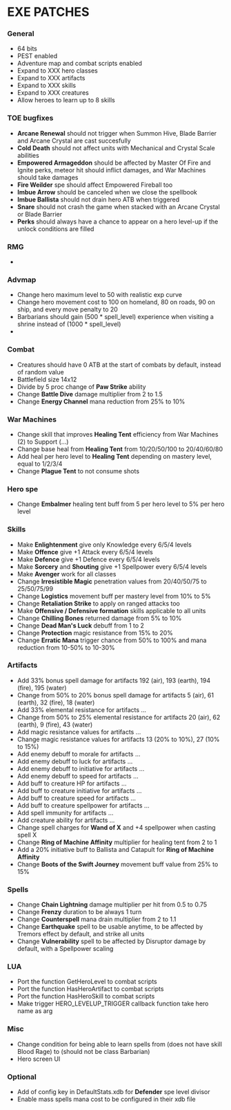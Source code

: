 # EXE PATCHES

### General

- 64 bits
- PEST enabled
- Adventure map and combat scripts enabled
- Expand to XXX hero classes
- Expand to XXX artifacts
- Expand to XXX skills
- Expand to XXX creatures
- Allow heroes to learn up to 8 skills

### TOE bugfixes

- **Arcane Renewal** should not trigger when Summon Hive, Blade Barrier and Arcane Crystal are cast succesfully
- **Cold Death** should not affect units with Mechanical and Crystal Scale abilities
- **Empowered Armageddon** should be affected by Master Of Fire and Ignite perks, meteor hit should inflict damages, and War Machines should take damages
- **Fire Weilder** spe should affect Empowered Fireball too
- **Imbue Arrow** should be canceled when we close the spellbook
- **Imbue Ballista** should not drain hero ATB when triggered
- **Snare** should not crash the game when stacked with an Arcane Crystal or Blade Barrier
- **Perks** should always have a chance to appear on a hero level-up if the unlock conditions are filled

### RMG

- 

### Advmap

- Change hero maximum level to 50 with realistic exp curve
- Change hero movement cost to 100 on homeland, 80 on roads, 90 on ship, and every move penalty to 20
- Barbarians should gain (500 * spell_level) experience when visiting a shrine instead of (1000 * spell_level)
- 

### Combat

- Creatures should have 0 ATB at the start of combats by default, instead of random value
- Battlefield size 14x12
- Divide by 5 proc change of **Paw Strike** ability
- Change **Battle Dive** damage multiplier from 2 to 1.5
- Change **Energy Channel** mana reduction from 25% to 10%

### War Machines

- Change skill that improves **Healing Tent** efficiency from War Machines (2) to Support (...)
- Change base heal from **Healing Tent** from 10/20/50/100 to 20/40/60/80
- Add heal per hero level to **Healing Tent** depending on mastery level, equal to 1/2/3/4
- Change **Plague Tent** to not consume shots

### Hero spe

- Change **Embalmer** healing tent buff from 5 per hero level to 5% per hero level

### Skills

- Make **Enlightenment** give only Knowledge every 6/5/4 levels
- Make **Offence** give +1 Attack every 6/5/4 levels
- Make **Defence** give +1 Defence every 6/5/4 levels
- Make **Sorcery** and **Shouting** give +1 Spellpower every 6/5/4 levels
- Make **Avenger** work for all classes
- Change **Irresistible Magic** penetration values from 20/40/50/75 to 25/50/75/99
- Change **Logistics** movement buff per mastery level from 10% to 5%
- Change **Retaliation Strike** to apply on ranged attacks too
- Make **Offensive / Defensive formation** skills applicable to all units
- Change **Chilling Bones** returned damage from 5% to 10%
- Change **Dead Man's Luck** debuff from 1 to 2
- Change **Protection** magic resistance from 15% to 20%
- Change **Erratic Mana** trigger chance from 50% to 100% and mana reduction from 10-50% to 10-30%

### Artifacts

- Add 33% bonus spell damage for artifacts 192 (air), 193 (earth), 194 (fire), 195 (water)
- Change from 50% to 20% bonus spell damage for artifacts 5 (air), 61 (earth), 32 (fire), 18 (water)
- Add 33% elemental resistance for artifacts ...
- Change from 50% to 25% elemental resistance for artifacts 20 (air), 62 (earth), 9 (fire), 43 (water)
- Add magic resistance values for artifacts ...
- Change magic resistance values for artifacts 13 (20% to 10%), 27 (10% to 15%)
- Add enemy debuff to morale for artifacts ...
- Add enemy debuff to luck for artifacts ...
- Add enemy debuff to initiative for artifacts ...
- Add enemy debuff to speed for artifacts ...
- Add buff to creature HP for artifacts ...
- Add buff to creature initiative for artifacts ...
- Add buff to creature speed for artifacts ...
- Add buff to creature spellpower for artifacts ...
- Add spell immunity for artifacts ...
- Add creature ability for artifacts ...
- Change spell charges for **Wand of X** and +4 spellpower when casting spell X
- Change **Ring of Machine Affinity** multiplier for healing tent from 2 to 1
- Add a 20% initiative buff to Ballista and Catapult for **Ring of Machine Affinity**
- Change **Boots of the Swift Journey** movement buff value from 25% to 15%


### Spells

- Change **Chain Lightning** damage multiplier per hit from 0.5 to 0.75
- Change **Frenzy** duration to be always 1 turn
- Change **Counterspell** mana drain multiplier from 2 to 1.1
- Change **Earthquake** spell to be usable anytime, to be affected by Tremors effect by default, and strike all units
- Change **Vulnerability** spell to be affected by Disruptor damage by default, with a Spellpower scaling

### LUA

- Port the function GetHeroLevel to combat scripts
- Port the function HasHeroArtifact to combat scripts
- Port the function HasHeroSkill to combat scripts
- Make trigger HERO_LEVELUP_TRIGGER callback function take hero name as arg

### Misc

- Change condition for being able to learn spells from (does not have skill Blood Rage) to (should not be class Barbarian)
- Hero screen UI

### Optional

- Add of config key in DefaultStats.xdb for **Defender** spe level divisor
- Enable mass spells mana cost to be configured in their xdb file

